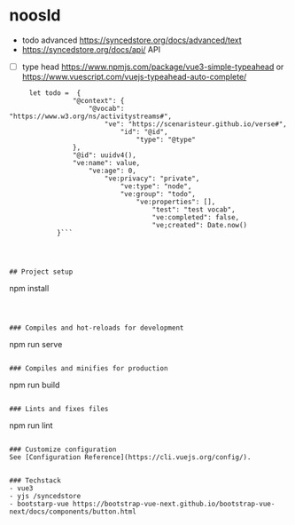 # noosld

- todo advanced https://syncedstore.org/docs/advanced/text
- https://syncedstore.org/docs/api/ API

- [ ] type head https://www.npmjs.com/package/vue3-simple-typeahead or https://www.vuescript.com/vuejs-typeahead-auto-complete/

````
     let todo =  {
                "@context": {
                    "@vocab": "https://www.w3.org/ns/activitystreams#",
                        "ve": "https://scenaristeur.github.io/verse#",
                            "id": "@id",
                                "type": "@type"
                },
                "@id": uuidv4(),
                "ve:name": value,
                    "ve:age": 0,
                        "ve:privacy": "private",
                            "ve:type": "node",
                            "ve:group": "todo",
                                "ve:properties": [],
                                    "test": "test vocab",
                                    "ve:completed": false,
                                    "ve;created": Date.now()
            }```




## Project setup
````

npm install

```



### Compiles and hot-reloads for development
```

npm run serve

```

### Compiles and minifies for production
```

npm run build

```

### Lints and fixes files
```

npm run lint

```

### Customize configuration
See [Configuration Reference](https://cli.vuejs.org/config/).


### Techstack
- vue3
- yjs /syncedstore
- bootstarp-vue https://bootstrap-vue-next.github.io/bootstrap-vue-next/docs/components/button.html
```
